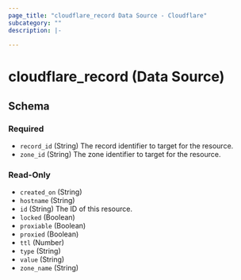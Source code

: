 ```yaml
---
page_title: "cloudflare_record Data Source - Cloudflare"
subcategory: ""
description: |-
  
---
```


# cloudflare_record (Data Source)




<!-- schema generated by tfplugindocs -->
## Schema

### Required

- `record_id` (String) The record identifier to target for the resource.
- `zone_id` (String) The zone identifier to target for the resource.

### Read-Only

- `created_on` (String)
- `hostname` (String)
- `id` (String) The ID of this resource.
- `locked` (Boolean)
- `proxiable` (Boolean)
- `proxied` (Boolean)
- `ttl` (Number)
- `type` (String)
- `value` (String)
- `zone_name` (String)


